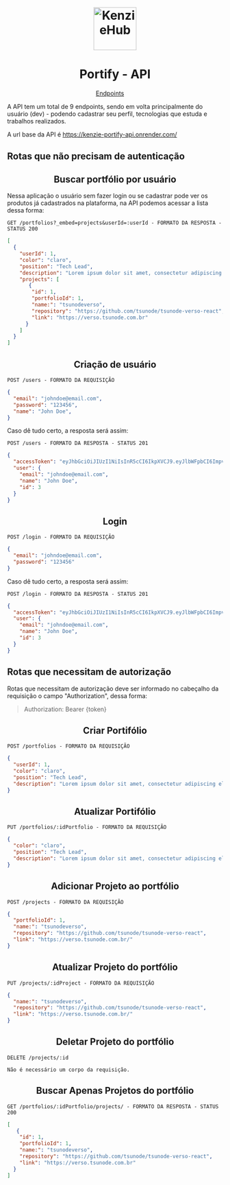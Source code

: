 <h1 align="center">
  <img alt="KenzieHub" title="KenzieHub" src="https://kenzie.com.br/_next/image?url=%2Fimages%2Flogo.png&w=640&q=75" width="100px" />
</h1>

<h1 align="center">
  Portify - API
</h1>

<p align="center">
  <a href="#endpoints">Endpoints</a>&nbsp;&nbsp;&nbsp;&nbsp;&nbsp;&nbsp;
</p>

A API tem um total de 9 endpoints, sendo em volta principalmente do usuário (dev) - podendo cadastrar seu perfil, tecnologias que estuda e trabalhos realizados. <br/>

A url base da API é https://kenzie-portify-api.onrender.com/

## Rotas que não precisam de autenticação

<h2 align ='center'> Buscar portfólio por usuário </h2>

Nessa aplicação o usuário sem fazer login ou se cadastrar pode ver os produtos já cadastrados na plataforma, na API podemos acessar a lista dessa forma:

`GET /portfolios?_embed=projects&userId=:userId - FORMATO DA RESPOSTA - STATUS 200`

```json
[
  {
    "userId": 1,
    "color": "claro",
    "position": "Tech Lead",
    "description": "Lorem ipsum dolor sit amet, consectetur adipiscing elit. Integer pulvinar urna ante, nec dapibus leo semper nec. Vivamus aliquet nibh nec urna accumsan, eget euismod magna fringilla. Nam condimentum, enim ut rhoncus sagittis, tellus mi sodales erat, nec ornare nunc nisi sed tortor.",
    "projects": [
       {
        "id": 1,
        "portfolioId": 1,
        "name:": "tsunodeverso",
        "repository": "https://github.com/tsunode/tsunode-verso-react",
        "link": "https://verso.tsunode.com.br"
      }
    ]
  }
]
```

<h2 align ='center'> Criação de usuário </h2>

`POST /users - FORMATO DA REQUISIÇÃO`

```json
{
  "email": "johndoe@email.com",
  "password": "123456",
  "name": "John Doe",
}
```

Caso dê tudo certo, a resposta será assim:

`POST /users - FORMATO DA RESPOSTA - STATUS 201`

```json
{
  "accessToken": "eyJhbGciOiJIUzI1NiIsInR5cCI6IkpXVCJ9.eyJlbWFpbCI6ImpvaG5kb2VAZW1haWwuY29tIiwiaWF0IjoxNjg3ODA4MTYzLCJleHAiOjE2ODc4MTE3NjMsInN1YiI6IjMifQ.nWj1gqD4t3x00UTQvfFiK-PQjcgSpzbGeHknpncgC9E",
  "user": {
    "email": "johndoe@email.com",
    "name": "John Doe",
    "id": 3
  }
}
```


<h2 align = "center"> Login </h2>

`POST /login - FORMATO DA REQUISIÇÃO`

```json
{
  "email": "johndoe@email.com",
  "password": "123456"
}
```

Caso dê tudo certo, a resposta será assim:

`POST /login - FORMATO DA RESPOSTA - STATUS 201`

```json
{
  "accessToken": "eyJhbGciOiJIUzI1NiIsInR5cCI6IkpXVCJ9.eyJlbWFpbCI6ImpvaG5kb2VAZW1haWwuY29tIiwiaWF0IjoxNjg3ODA4MTYzLCJleHAiOjE2ODc4MTE3NjMsInN1YiI6IjMifQ.nWj1gqD4t3x00UTQvfFiK-PQjcgSpzbGeHknpncgC9E",
  "user": {
    "email": "johndoe@email.com",
    "name": "John Doe",
    "id": 3
  }
}
```

## Rotas que necessitam de autorização

Rotas que necessitam de autorização deve ser informado no cabeçalho da requisição o campo "Authorization", dessa forma:

> Authorization: Bearer {token}

<h2 align ='center'> Criar Portifólio </h2>

`POST /portfolios - FORMATO DA REQUISIÇÃO`

```json
{
  "userId": 1,
  "color": "claro",
  "position": "Tech Lead",
  "description": "Lorem ipsum dolor sit amet, consectetur adipiscing elit. Integer pulvinar urna ante, nec dapibus leo semper nec. Vivamus aliquet nibh nec urna accumsan, eget euismod magna fringilla. Nam condimentum, enim ut rhoncus sagittis, tellus mi sodales erat, nec ornare nunc nisi sed tortor."
}
```

<h2 align ='center'> Atualizar Portifólio </h2>

`PUT /portfolios/:idPortfolio - FORMATO DA REQUISIÇÃO`

```json
{
  "color": "claro",
  "position": "Tech Lead",
  "description": "Lorem ipsum dolor sit amet, consectetur adipiscing elit. Integer pulvinar urna ante, nec dapibus leo semper nec. Vivamus aliquet nibh nec urna accumsan, eget euismod magna fringilla. Nam condimentum, enim ut rhoncus sagittis, tellus mi sodales erat, nec ornare nunc nisi sed tortor."
}
```

<h2 align ='center'> Adicionar Projeto ao portfólio  </h2>

`POST /projects - FORMATO DA REQUISIÇÃO`

```json
{
  "portfolioId": 1,
  "name:": "tsunodeverso",
  "repository": "https://github.com/tsunode/tsunode-verso-react",
  "link": "https://verso.tsunode.com.br/"
}
```

<h2 align ='center'> Atualizar Projeto do portfólio  </h2>

`PUT /projects/:idProject - FORMATO DA REQUISIÇÃO`

```json
{
  "name:": "tsunodeverso",
  "repository": "https://github.com/tsunode/tsunode-verso-react",
  "link": "https://verso.tsunode.com.br/"
}
```
<h2 align ='center'> Deletar Projeto do portfólio  </h2>

`DELETE /projects/:id`

```
Não é necessário um corpo da requisição.
```

<h2 align ='center'> Buscar Apenas Projetos do portfólio  </h2>

`GET /portfolios/:idPortfolio/projects/ - FORMATO DA RESPOSTA - STATUS 200`

```json
[
   {
    "id": 1,
    "portfolioId": 1,
    "name:": "tsunodeverso",
    "repository": "https://github.com/tsunode/tsunode-verso-react",
    "link": "https://verso.tsunode.com.br"
  }
]
```
